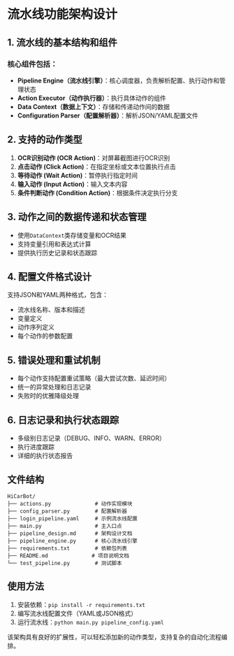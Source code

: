 # 流水线功能架构设计

## 1. 流水线的基本结构和组件

### 核心组件包括：
- **Pipeline Engine（流水线引擎）**：核心调度器，负责解析配置、执行动作和管理状态
- **Action Executor（动作执行器）**：执行具体动作的组件
- **Data Context（数据上下文）**：存储和传递动作间的数据
- **Configuration Parser（配置解析器）**：解析JSON/YAML配置文件

## 2. 支持的动作类型

1. **OCR识别动作 (OCR Action)**：对屏幕截图进行OCR识别
2. **点击动作 (Click Action)**：在指定坐标或文本位置执行点击
3. **等待动作 (Wait Action)**：暂停执行指定时间
4. **输入动作 (Input Action)**：输入文本内容
5. **条件判断动作 (Condition Action)**：根据条件决定执行分支

## 3. 动作之间的数据传递和状态管理

- 使用`DataContext`类存储变量和OCR结果
- 支持变量引用和表达式计算
- 提供执行历史记录和状态跟踪

## 4. 配置文件格式设计

支持JSON和YAML两种格式，包含：
- 流水线名称、版本和描述
- 变量定义
- 动作序列定义
- 每个动作的参数配置

## 5. 错误处理和重试机制

- 每个动作支持配置重试策略（最大尝试次数、延迟时间）
- 统一的异常处理和日志记录
- 失败时的优雅降级处理

## 6. 日志记录和执行状态跟踪

- 多级别日志记录（DEBUG、INFO、WARN、ERROR）
- 执行进度跟踪
- 详细的执行状态报告

## 文件结构

```
HiCarBot/
├── actions.py              # 动作实现模块
├── config_parser.py        # 配置解析器
├── login_pipeline.yaml     # 示例流水线配置
├── main.py                 # 主入口点
├── pipeline_design.md      # 架构设计文档
├── pipeline_engine.py      # 核心流水线引擎
├── requirements.txt        # 依赖包列表
├── README.md              # 项目说明文档
└── test_pipeline.py        # 测试脚本
```

## 使用方法

1. 安装依赖：`pip install -r requirements.txt`
2. 编写流水线配置文件（YAML或JSON格式）
3. 运行流水线：`python main.py pipeline_config.yaml`

该架构具有良好的扩展性，可以轻松添加新的动作类型，支持复杂的自动化流程编排。